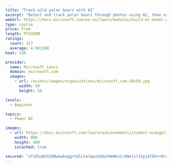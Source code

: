 ```yaml
---
title: "Track wild polar bears with AI"
excerpt: "Detect and track polar bears through photos using AI, then use Power BI to show where polar bears are being spotted."
webUrl: https://docs.microsoft.com/en-us/learn/modules/build-ml-model-with-azure-stream-analytics/
type: course
price: Free
length: PT1H20M
ratings:
  count: 317
  average: 4.681388
heat: 130

provider:
  name: Microsoft Learn
  domain: microsoft.com
  images:
    - url: /assets/images/organizations/microsoft.com-50x50.jpg
      width: 50
      height: 50

levels:
  - Beginner

topics:
  - Power BI

images:
  - url: https://docs.microsoft.com/learn/achievements/student-evangelism/build-ml-model-with-azure-stream-analytics-badge-social.png
    width: 800
    height: 400
    isCached: true

secured: "xf1O5o0G529Bwkwbxgg+tdlLhaJqazU2AatMeWhsC/mNoti7JCpjA7EU++RrxhbhwQ5KVATB6h6BBt3doKt57zZYGS9WpnM2Cjzes1LgHwY0ZCIsoUKnR8DR46TCF0Xg+1/b/H6a2CRCYCTkkghwXF61NUx0oa7GxgqaYKPCC7ud2Fvm3G+jelCIv9ZrNj0nN0hJ8RlQjwS2zGs3+kd+m0zxoWjTNxC0n6H52uQHDzJlZAbl1y3/iNu3uuPHvkCU4W0EL7M0iMpR/coka/FfFGY5xgDUualFcrWvYENxItPvToEu5UjTJxoOEHpGfeJgp+5igDKPy2C77mCFl5iEjvc4WJUxLaRdw3TMohshEA4b773THPiLPfl6bboh+1MSOvs93iajcXRYcDP9b30f7E5p/ffklq/zH46BRX2ciEs=;rSgUM8vbYtJFl3JYILddJQ=="
---
```


